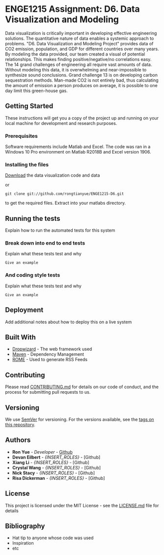 # ENGE1215 Assignment: D6. Data Visualization and Modeling

Data visualization is critically important in developing effective engineering solutions. The quantitative nature of data enables a systemic approach to problems. "D6. Data Visualization and Modeling Project" provides data of CO2 emission, population, and GDP for different countries over many years. By modeling the data provided, our team created a visual of potential relationships. This makes finding positive/negative/no correlations easy. The 14 grand challenges of engineering all require vast amounts of data. Without modeling this data, it is overwhelming and near-impossible to synthesize sound conclusions. Grand challenge 13 is on developing carbon sequestration methods. Man-made CO2 is not entirely bad, thus calculating the amount of emission a person produces on average, it is possible to one day limit this green-house gas. 

## Getting Started

These instructions will get you a copy of the project up and running on your local machine for development and research purposes.

### Prerequisites

Software requirements include Matlab and Excel. The code was ran in a Windows 10 Pro environment on Matlab R2018B and Excel version 1906.

### Installing the files

[Download](https://github.com/rongtianyue/ENGE1215-D6/archive/master.zip) the data visualization code and data

or

```
git clone git://github.com/rongtianyue/ENGE1215-D6.git
```

to get the required files. Extract into your matlabs directory.


## Running the tests

Explain how to run the automated tests for this system

### Break down into end to end tests

Explain what these tests test and why

```
Give an example
```

### And coding style tests

Explain what these tests test and why

```
Give an example
```

## Deployment

Add additional notes about how to deploy this on a live system

## Built With

* [Dropwizard](http://www.dropwizard.io/1.0.2/docs/) - The web framework used
* [Maven](https://maven.apache.org/) - Dependency Management
* [ROME](https://rometools.github.io/rome/) - Used to generate RSS Feeds

## Contributing

Please read [CONTRIBUTING.md](https://gist.github.com/PurpleBooth/b24679402957c63ec426) for details on our code of conduct, and the process for submitting pull requests to us.

## Versioning

We use [SemVer](http://semver.org/) for versioning. For the versions available, see the [tags on this repository](https://github.com/your/project/tags). 

## Authors
* **Ron Yue** - *Developer* - [Github](https://github.com/rongtianyue)
* **Devan Eilbert** - *{INSERT_ROLES}* - [Github]
* **Xiang Li** - *{INSERT_ROLES}* - [Github]
* **Crystal Wang** - *{INSERT_ROLES}* - [Github]
* **Nick Stacy** - *{INSERT_ROLES}* - [Github]
* **Risa Dickerman** - *{INSERT_ROLES}* - [Github]

## License

This project is licensed under the MIT License - see the [LICENSE.md](LICENSE.md) file for details

## Bibliography

* Hat tip to anyone whose code was used
* Inspiration
* etc
